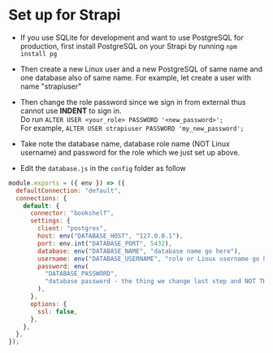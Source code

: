 # Set up for Strapi

- If you use SQLite for development and want to use PostgreSQL for production, first install PostgreSQL on your Strapi by running `npm install pg`

- Then create a new Linux user and a new PostgreSQL of same name and one database also of same name. For example, let create a user with name "strapiuser"

- Then change the role password since we sign in from external thus cannot use **INDENT** to sign in.  
  Do run `ALTER USER <your_role> PASSWORD '<new_password>';`  
  For example, `ALTER USER strapiuser PASSWORD 'my_new_password';`

- Take note the database name, database role name (NOT Linux username) and password for the role which we just set up above.

- Edit the `database.js` in the `config` folder as follow

```js
module.exports = ({ env }) => ({
  defaultConnection: "default",
  connections: {
    default: {
      connector: "bookshelf",
      settings: {
        client: "postgres",
        host: env("DATABASE_HOST", "127.0.0.1"),
        port: env.int("DATABASE_PORT", 5432),
        database: env("DATABASE_NAME", "database name go here"),
        username: env("DATABASE_USERNAME", "role or Linux username go here"),
        password: env(
          "DATABASE_PASSWORD",
          "database password - the thing we change last step and NOT THE Linux user's password"
        ),
      },
      options: {
        ssl: false,
      },
    },
  },
});
```
